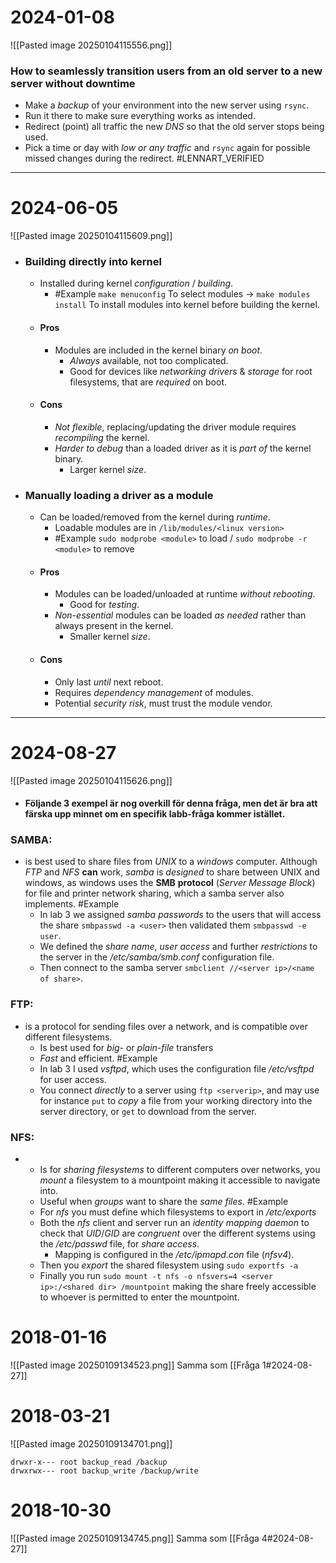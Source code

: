 # 2024-01-08
![[Pasted image 20250104115556.png]]
### How to seamlessly transition users from an old server to a new server without downtime
* Make a *backup* of your environment into the new server using ``rsync``.
* Run it there to make sure everything works as intended.
* Redirect (point) all traffic the new *DNS* so that the old server stops being used.
* Pick a time or day with *low or any traffic* and ``rsync`` again for possible missed changes during the redirect.
#LENNART_VERIFIED

---
# 2024-06-05
![[Pasted image 20250104115609.png]]

* ### Building directly into kernel
	* Installed during kernel *configuration* / *building*.
		* #Example ``make menuconfig`` To select modules -> ``make modules install`` To install modules into kernel before building the kernel.
	* #### Pros
		* Modules are included in the kernel binary *on boot*.
			* *Always* available, not too complicated.
			* Good for devices like *networking* *drivers* & *storage* for root filesystems, that are *required* on boot.
	* #### Cons
		* *Not* *flexible*, replacing/updating the driver module requires *recompiling* the kernel.
		* *Harder* *to* *debug* than a loaded driver as it is *part* *of* the kernel binary.
			* Larger kernel *size*.
* ### Manually loading a driver as a module
	* Can be loaded/removed from the kernel during *runtime*.
		* Loadable modules are in ``/lib/modules/<linux version>``
		* #Example ``sudo modprobe <module>`` to load / ``sudo modprobe -r <module>`` to remove
	* #### Pros
		* Modules can be loaded/unloaded at runtime *without rebooting*.
			* Good for *testing*.
		* *Non-essential* modules can be loaded *as* *needed* rather than always present in the kernel.
			* Smaller kernel *size*.
	* #### Cons
		* Only last *until* next reboot.
		* Requires *dependency* *management* of modules.
		* Potential *security* *risk*, must trust the module vendor.

---
# 2024-08-27
![[Pasted image 20250104115626.png]]
- #### Följande 3 exempel är nog overkill för denna fråga, men det är bra att färska upp minnet om en specifik labb-fråga kommer istället.

### SAMBA: 
- 
	is best used to share files from *UNIX* to a *windows* computer. Although *FTP* and *NFS* **can** work, *samba* is *designed* to share between UNIX and windows, as windows uses the **SMB** **protocol** (*Server Message Block*) for file and printer network sharing, which a samba server also implements.
	#Example 
	- In lab 3 we assigned *samba* *passwords* to the users that will access the share ``smbpasswd -a <user>`` then validated them ``smbpasswd -e user``.
	- We defined the *share* *name*, *user* *access* and further *restrictions* to the server in the */etc/samba/smb.conf* configuration file.
	- Then connect to the samba server ``smbclient //<server ip>/<name of share>``.

### FTP:
- 
	is a protocol for sending files over a network, and is compatible over different filesystems.
	- Is best used for *big-* or *plain-file* transfers
	- *Fast* and efficient.
  #Example 
	- In lab 3 I used *vsftpd*, which uses the configuration file */etc/vsftpd* for user access.
	- You connect *directly* to a server using ``ftp <serverip>``, and may use for instance ``put`` to *copy* a file from your working directory into the server directory, or ``get`` to download from the server.

### NFS:
- 
	* Is for *sharing* *filesystems* to different computers over networks, you *mount* a filesystem to a mountpoint making it accessible to navigate into.
	- Useful when *groups* want to share the *same* *files*.
	#Example 
	- For *nfs* you must define which filesystems to export in */etc/exports* 
	- Both the *nfs* client and server run an *identity* *mapping* *daemon* to check that *UID*/*GID* are *congruent* over the different systems using the */etc/passwd* file, for *share access*.
		- Mapping is configured in the */etc/ipmapd.con* file (*nfsv4*).
	- Then you *export* the shared filesystem using ``sudo exportfs -a``
	- Finally you run ``sudo mount -t nfs -o nfsvers=4 <server ip>:/<shared dir> /mountpoint`` making the share freely accessible to whoever is permitted to enter the mountpoint.


# 2018-01-16
![[Pasted image 20250109134523.png]]
Samma som [[Fråga 1#2024-08-27]]
# 2018-03-21
![[Pasted image 20250109134701.png]]
```
drwxr-x--- root backup_read /backup 
drwxrwx--- root backup_write /backup/write
```

# 2018-10-30
![[Pasted image 20250109134745.png]]
Samma som [[Fråga 4#2024-08-27]]